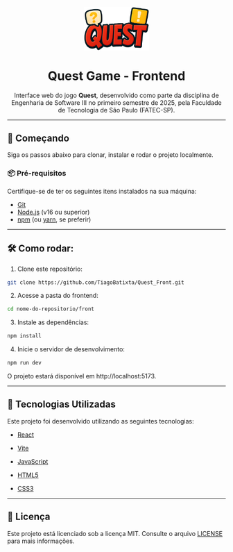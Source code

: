 <p align="center">
  <img src="front/src/assets/QUEST.png" alt="Logo do Projeto" width="150"/>
</p>

<h1 align="center">Quest Game - Frontend</h1>

<p align="center">
  Interface web do jogo <strong>Quest</strong>, desenvolvido como parte da disciplina de Engenharia de Software III no primeiro semestre de 2025, pela Faculdade de Tecnologia de São Paulo (FATEC-SP).
</p>

---

## 🚀 Começando

Siga os passos abaixo para clonar, instalar e rodar o projeto localmente.

### 📦 Pré-requisitos

Certifique-se de ter os seguintes itens instalados na sua máquina:

- [Git](https://git-scm.com/)
- [Node.js](https://nodejs.org/) (v16 ou superior)
- [npm](https://www.npmjs.com/) (ou [yarn](https://yarnpkg.com/), se preferir)

---

## 🛠️ Como rodar:

1. Clone este repositório:

```bash
git clone https://github.com/TiagoBatixta/Quest_Front.git
```

2. Acesse a pasta do frontend:
   
```bash
cd nome-do-repositorio/front
```

3. Instale as dependências:
```bash
npm install
```

4. Inicie o servidor de desenvolvimento:
```bash
npm run dev
```
O projeto estará disponível em http://localhost:5173.

---

## 🧠 Tecnologias Utilizadas
Este projeto foi desenvolvido utilizando as seguintes tecnologias:

- [React](https://reactjs.org/)

- [Vite](https://vitejs.dev/)

- [JavaScript](https://developer.mozilla.org/en-US/docs/Web/JavaScript)

- [HTML5](https://developer.mozilla.org/en-US/docs/Web/Guide/HTML/HTML5)

- [CSS3](https://developer.mozilla.org/en-US/docs/Web/CSS)

---

## 📄 Licença

Este projeto está licenciado sob a licença MIT.
Consulte o arquivo [LICENSE](https://opensource.org/license/mit) para mais informações.

